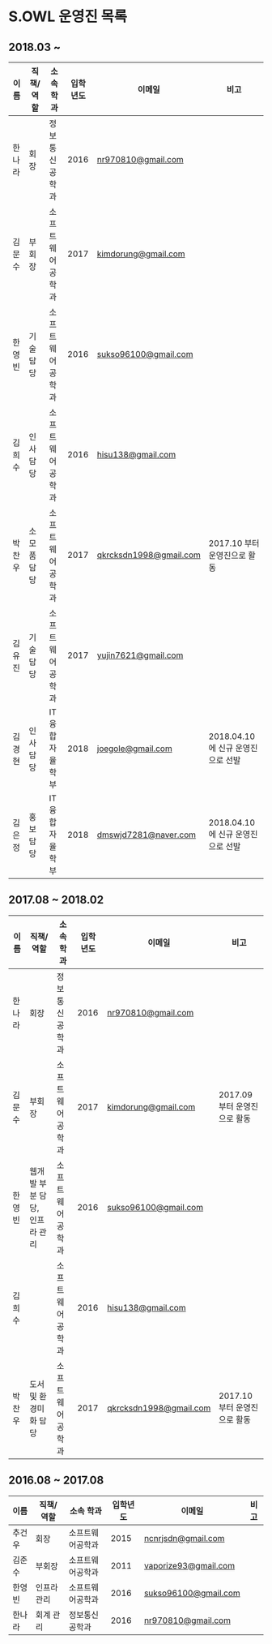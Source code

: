 # S.OWL 운영진 목록

## 2018.03 ~

이름 | 직책/역할 | 소속 학과 | 입학년도 | 이메일 | 비고
--- | --- | --- | --- | --- | ---
한나라 | 회장 | 정보통신공학과 | 2016 | nr970810@gmail.com |
김문수 | 부회장 | 소프트웨어공학과 | 2017 | kimdorung@gmail.com | 
한영빈 | 기술담당 | 소프트웨어공학과 | 2016 | sukso96100@gmail.com |
김희수 | 인사담당 | 소프트웨어공학과 | 2016 | hisu138@gmail.com |
박찬우 | 소모품 담당 | 소프트웨어공학과 | 2017 | qkrcksdn1998@gmail.com | 2017.10 부터 운영진으로 활동
김유진 | 기술담당 | 소프트웨어공학과 | 2017 | yujin7621@gmail.com |
김경현 | 인사담당 | IT융합자율학부 | 2018 | joegole@gmail.com | 2018.04.10 에 신규 운영진으로 선발
김은정 | 홍보담당 | IT융합자율학부 | 2018 | dmswjd7281@naver.com | 2018.04.10 에 신규 운영진으로 선발

## 2017.08 ~ 2018.02

이름 | 직책/역할 | 소속 학과 | 입학년도 | 이메일 | 비고
--- | --- | --- | --- | --- | ---
한나라 | 회장 | 정보통신공학과 | 2016 | nr970810@gmail.com |
김문수 | 부회장 | 소프트웨어공학과 | 2017 | kimdorung@gmail.com | 2017.09 부터 운영진으로 활동
한영빈 | 웹개발 부분 담당, 인프라 관리 | 소프트웨어공학과 | 2016 | sukso96100@gmail.com |
김희수 | | 소프트웨어공학과 | 2016 | hisu138@gmail.com |
박찬우 | 도서 및 환경미화 담당 | 소프트웨어공학과 | 2017 | qkrcksdn1998@gmail.com | 2017.10 부터 운영진으로 활동

## 2016.08 ~ 2017.08

이름 | 직책/역할 | 소속 학과 | 입학년도 | 이메일 | 비고
--- | --- | --- | --- | --- | ---
추건우 | 회장 | 소프트웨어공학과 | 2015 | ncnrjsdn@gmail.com |
김준수 | 부회장 | 소프트웨어공학과 | 2011 | vaporize93@gmail.com |
한영빈 | 인프라 관리 | 소프트웨어공학과 | 2016 | sukso96100@gmail.com |
한나라 | 회계 관리 | 정보통신공학과 | 2016 | nr970810@gmail.com |
